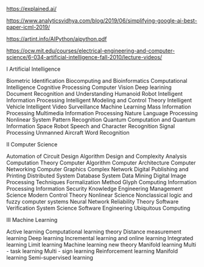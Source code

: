 https://explained.ai/


https://www.analyticsvidhya.com/blog/2019/06/simplifying-google-ai-best-paper-icml-2019/


https://artint.info/AIPython/aipython.pdf


https://ocw.mit.edu/courses/electrical-engineering-and-computer-science/6-034-artificial-intelligence-fall-2010/lecture-videos/



I Artificial Intelligence 

Biometric Identification 
Biocomputing and Bioinformatics 
Computational Intelligence 
Cognitive Processing 
Computer Vision 
Deep learining 
Document Recognition and Understanding 
Humanoid Robot 
Intelligent Information Processing 
Intelligent Modeling and Control Theory 
Intelligent Vehicle 
Intelligent Video Surveillance 
Machine Learning 
Mass Information Processing 
Multimedia Information Processing 
Nature Language Processing 
Nonlinear System 
Pattern Recognition 
Quantum Computation and Quantum Information 
Space Robot 
Speech and Character Recognition 
Signal Processing 
Unmanned Aircraft 
Word Recognition 

II Computer Science 

Automation of Circuit Design 
Algorithm Design and Complexity Analysis 
Computation Theory 
Computer Algorithm 
Computer Architecture 
Computer Networking 
Computer Graphics 
Complex Network 
Digital Publishing and Printing 
Distributed System 
Database System 
Data Mining 
Digital Image Processing Techniques 
Formalization Method 
Glyph Computing 
Information Processing 
Information Security 
Knowledge Engineering 
Management Science 
Modern Control Theory 
Nonlinear Science 
Nonclassical logic and fuzzy computer systems 
Neural Network 
Reliability Theory 
Software Verification 
System Science 
Software Engineering 
Ubiquitous Computing 

III Machine Learning 

Active learning 
Computational learning theory 
Distance measurement learning 
Deep learning 
Incremental learning and online learning 
Integrated learning 
Limit learning 
Machine learning new theory 
Manifold learning 
Multi - task learning 
Multi - sign learning 
Reinforcement learning 
Manifold learning 
Semi-supervised learning 
